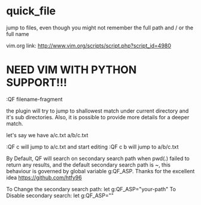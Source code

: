 quick_file
==========

jump to files, even though you might not remember the full path and / or the full name

vim.org link:
http://www.vim.org/scripts/script.php?script_id=4980

NEED VIM WITH PYTHON SUPPORT!!!
===============================

:QF filename-fragment

the plugin will try to jump to shallowest match under current directory and it's sub directories. Also, it is possible to provide more details for a deeper match.

let's say we have a/c.txt a/b/c.txt

:QF c will jump to a/c.txt and start editing
:QF c b will jump to a/b/c.txt

By Default, QF will search on secondary search path when pwd(.) failed to return any results, and the default secondary search path is ~, this behaviour is governed by global variable g:QF_ASP. Thanks for the excellent idea https://github.com/htfy96

To Change the secondary search path: let g:QF_ASP="your-path"
To Disable secondary search: let g:QF_ASP=""


